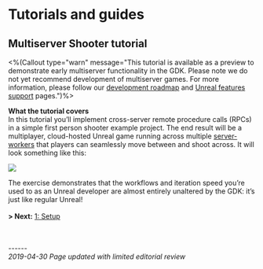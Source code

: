 # Tutorials and guides
## Multiserver Shooter tutorial

<%(Callout type="warn" message="This tutorial is available as a preview to demonstrate early multiserver functionality in the GDK. Please note we do not yet recommend development of multiserver games. For more information, please follow our [development roadmap](https://github.com/spatialos/UnrealGDK/projects/1) and [Unreal features support]({{urlRoot}}/unreal-features-support) pages.")%>	

**What the tutorial covers**<br/>
In this tutorial you’ll implement cross-server remote procedure calls (RPCs) in a simple first person shooter example project. The end result will be a multiplayer, cloud-hosted Unreal game running across multiple [server-workers]({{urlRoot}}/content/glossary#inspector) that players can seamlessly move between and shoot across. It will look something like this:

![]({{assetRoot}}assets/tutorial/cross-server.gif)

The exercise demonstrates that the workflows and iteration speed you’re used to as an Unreal developer are almost entirely unaltered by the GDK: it’s just like regular Unreal!
</br>
</br>
**> Next:** 
[1: Setup]({{urlRoot}}/content/tutorials/multiserver-shooter/tutorial-multiserver-setup)
<br/>
<br/>


<br/>------<br/>
_2019-04-30 Page updated with limited editorial review_